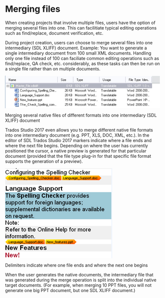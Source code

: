 Merging files
=====
When creating projects that involve multiple files, users have the option of merging several files into one. This can facilitiate typical editing operations such as find/replace, document verification, etc.

During project creation, users can choose to merge several files into one intermediary (SDL XLIFF) document. Example: You want to generate a single intermediary document from 100 small XML documents. Handling only one file instead of 100 can faciliate common editing operations such as find/replace, QA check, etc. considerably, as these tasks can then be run on a single file rather than on multiple documents.

<img style="display:block; " src="images/Merge01.jpg"/>

Merging several native files of different formats into one intermediary (SDL XLIFF) document

Trados Studio 2017 even allows you to merge different native file formats into one intermediary document (e.g. PPT, XLS, DOC, XML, etc.). In the editor of SDL Trados Studio 2017 markers indicate where a file ends and where the next file begins. Depending on where the user has currently positioned the cursor, a native preview is generated for that particular document (provided that the file type plug-in for that specific file format supports the generation of a preview).


<img style="display:block; " src="images/Merge02.jpg"/>

Delimiters indicate where one file ends and where the next one begins

When the user generates the native documents, the intermediary file that was generated during the merge operation is split into the individual native target documents. (For example, when merging 10 PPT files, you will not generate one big PPT document, but one SDL XLIFF document.)